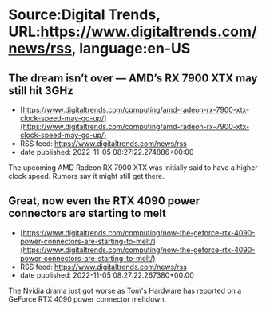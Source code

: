 # Source:Digital Trends, URL:https://www.digitaltrends.com/news/rss, language:en-US

## The dream isn’t over — AMD’s RX 7900 XTX may still hit 3GHz
 - [https://www.digitaltrends.com/computing/amd-radeon-rx-7900-xtx-clock-speed-may-go-up/](https://www.digitaltrends.com/computing/amd-radeon-rx-7900-xtx-clock-speed-may-go-up/)
 - RSS feed: https://www.digitaltrends.com/news/rss
 - date published: 2022-11-05 08:27:22.274886+00:00

The upcoming AMD Radeon RX 7900 XTX was initially said to have a higher clock speed. Rumors say it might still get there.

## Great, now even the RTX 4090 power connectors are starting to melt
 - [https://www.digitaltrends.com/computing/now-the-geforce-rtx-4090-power-connectors-are-starting-to-melt/](https://www.digitaltrends.com/computing/now-the-geforce-rtx-4090-power-connectors-are-starting-to-melt/)
 - RSS feed: https://www.digitaltrends.com/news/rss
 - date published: 2022-11-05 08:27:22.267380+00:00

The Nvidia drama just got worse as Tom's Hardware has reported on a GeForce RTX 4090 power connector meltdown.

